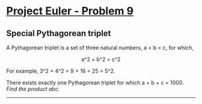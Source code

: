 [Project Euler - Problem 9](https://projecteuler.net/problem=9)
======

Special Pythagorean triplet
------

A Pythagorean triplet is a set of three natural numbers, a < b < c, for which,

<p align="center">
    a^2 + b^2 = c^2
</p>

For example, 3^2 + 4^2 = 9 + 16 = 25 = 5^2.

There exists exactly one Pythagorean triplet for which a + b + c = 1000.
*Find the product abc.*

-----
